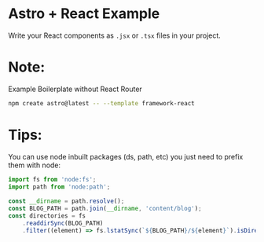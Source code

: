 # Astro + React Example

Write your React components as `.jsx` or `.tsx` files in your project.

# Note:

Example Boilerplate without React Router

```sh
npm create astro@latest -- --template framework-react
```

# Tips: 
You can use node inbuilt packages (ds, path, etc) you just need to prefix them with node:
```javascript
import fs from 'node:fs';
import path from 'node:path';
 
const __dirname = path.resolve();
const BLOG_PATH = path.join(__dirname, 'content/blog');
const directories = fs
    .readdirSync(BLOG_PATH)
    .filter((element) => fs.lstatSync(`${BLOG_PATH}/${element}`).isDirectory());
```
